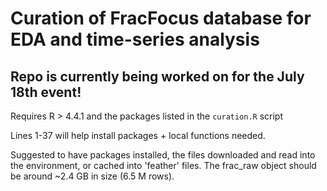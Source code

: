 # Curation of FracFocus database for EDA and time-series analysis

## Repo is currently being worked on for the July 18th event!

Requires R \> 4.4.1 and the packages listed in the `curation.R` script

Lines 1-37 will help install packages + local functions needed.

Suggested to have packages installed, the files downloaded and read into the environment, or cached into 'feather' files. The frac_raw object should be around \~2.4 GB in size (6.5 M rows).
